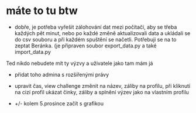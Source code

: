# máte to tu btw

- dobře, je potřeba vyřešit zálohování dat mezi počítači, aby se třeba každých pět minut, nebo po každé změně aktualizovali data a ukládali se do csv souboru a při každém spuštění se načetli.
Potřebuji se na to zeptat Beránka. (je připraven soubor export_data.py a také import_data.py

Ted nikdo nebudete mít ty výzvy a uživatele jako tam mám já

- přidat toho admina s rozšířenými právy

- upravit čas, view challenge změnit na název, záliby na profilu, při kliknutí na cizí profil ukázat činky, záliby a splnění výzev jako na vlastním profilu

- +/- kolem 5.prosince začít s grafikou 
